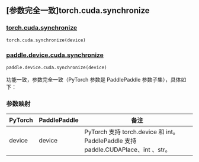 ## [参数完全一致]torch.cuda.synchronize

### [torch.cuda.synchronize](https://pytorch.org/docs/stable/generated/torch.cuda.synchronize.html#torch.cuda.synchronize)

```python
torch.cuda.synchronize(device)
```

### [paddle.device.cuda.synchronize](https://www.paddlepaddle.org.cn/documentation/docs/zh/develop/api/paddle/device/cuda/synchronize_cn.html)

```python
paddle.device.cuda.synchronize(device)
```

功能一致，参数完全一致（PyTorch 参数是 PaddlePaddle 参数子集），具体如下：
### 参数映射
| PyTorch       | PaddlePaddle | 备注                                                                    |
| ------------- | ------------ |-----------------------------------------------------------------------|
| device        | device            | PyTorch 支持 torch.device 和 int。 PaddlePaddle 支持 paddle.CUDAPlace、int 、str。 |
